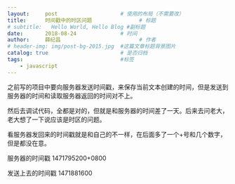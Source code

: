 ```yaml
---
layout:     post   				    # 使用的布局（不需要改）
title:      时间戳中的时区问题 				# 标题 
# subtitle:   Hello World, Hello Blog #副标题
date:       2018-08-24 				# 时间
author:     薛纪昌 						# 作者
# header-img: img/post-bg-2015.jpg 	#这篇文章标题背景图片
catalog: true 						# 是否归档
tags:								#标签
    - javascript
---
```


之前写的项目中要向服务器发送时间戳，来保存当前文本创建的时间，但是发送到服务器的时间和读取服务器返回的时间对不上。

然后去调试代码，全都是对的，但就是和服务器的时间差了一天。后来去问老大，老大想了一下说应该是时区的问题。

看服务器发回来的时间戳就是和自己的不一样，在后面多了一个+号和几个数字，但是都没在意。

服务器的时间戳  1471795200+0800

发送上去的时间戳 1471881600